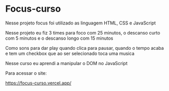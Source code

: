 # Focus-curso

Nesse projeto focus foi utilizado as linguagem HTML, CSS e JavaScript

Nesse projeto eu fiz 3 times para foco com 25 minutos, o descanso curto com 5 minutos e o descanso longo com 15 minutos

Como sons para dar play quando clica para pausar, quando o tempo acaba e tem um checkbox que ao ser selecionado toca uma musica

Nesse curso eu aprendi a manipular o DOM no JavaScript

Para acessar o site:

https://focus-curso.vercel.app/
